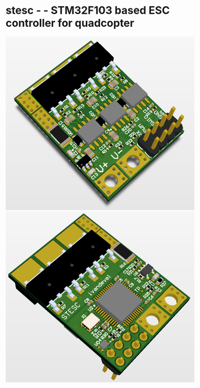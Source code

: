 # stesc - - STM32F103 based ESC controller for quadcopter
![Top](/Art/top.png?raw=true)
![Bottom](/Art/bottom.png?raw=true)